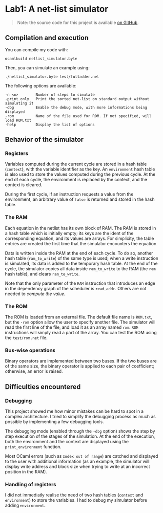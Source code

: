 # Lab1: A net-list simulator
> Note: the source code for this project is available [on GitHub](https://github.com/Red-Rapious/sysnum-2023).

## Compilation and execution
You can compile my code with:
```
ocamlbuild netlist_simulator.byte
```
Then, you can simulate an example using:
```
./netlist_simulator.byte test/fulladder.net
```

The following options are available:
```
-n <n>        Number of steps to simulate
-print_only   Print the sorted net-list on standard output without simulating it
-dbg          Enable the debug mode, with more informations being displayed
-rom          Name of the file used for ROM. If not specified, will load ROM.txt
-help         Display the list of options
```

## Behavior of the simulator
### Registers
Variables computed during the current cycle are stored in a hash table (`context`), with the variable identifier as the key. An `environment` hash table is also used to store the values computed during the previous cycle. At the end of each cycle, the environment is replaced by the context, and the context is cleared. 

During the first cycle, if an instruction requests a value from the environment, an arbitrary value of `false` is returned and stored in the hash table.

### The RAM
Each equation in the netlist has its own block of RAM. The RAM is stored in a hash table which is initially empty; its keys are the ident of the corresponding equation, and its values are arrays. For simplicity, the table entries are created the first time that the simulator encounters the equation.

Data is written inside the RAM at the end of each cycle. To do so, another hash table (`ram_to_write`) of the same type is used; when a write instruction is simulated, its data is added to the temporary hash table. At the end of the cycle, the simulator copies all data inside `ram_to_write` to the RAM (the `ram` hash table), and clears `ram_to_write`.

Note that the only parameter of the `RAM` instruction that introduces an edge in the dependency graph of the scheduler is `read_addr`. Others are not needed to *compute the value*.

### The ROM
The ROM is loaded from an external file. The default file name is `ROM.txt`, but the `-rom` option allow the user to specify another file. The simulator will read the first line of the file, and load it as an array named `rom`. `ROM` instructions will simply read a part of the array. You can test the ROM using the `test/rom.net` file.

### Bus-wise operations
Binary operators are implemented between two buses. If the two buses are of the same size, the binary operator is applied to each pair of coefficient; otherwise, an error is raised.

## Difficulties encountered
### Debugging
This project showed me how minor mistakes can be hard to spot in a complex architecture. I tried to simplify the debugging process as much as possible by implementing a few debugging tools.

The debugging mode (enabled through the `-dbg` option) shows the step by step execution of the stages of the simulation. At the end of the execution, both the environment and the context are displayed using the `print_environment` function.

Most OCaml errors (such as `Index out of range`) are catched and displayed to the user with additional information (as an example, the simulator will display write address and block size when trying to write at an incorrect position in the RAM).

### Handling of registers
I did not immediatly realise the need of two hash tables (`context` and `environment`) to store the variables. I had to debug my simulator before adding `environment`.